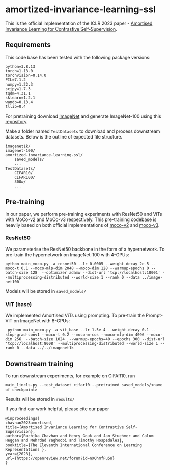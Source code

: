 # amortized-invariance-learning-ssl

This is the official implementation of the ICLR 2023 paper - [Amortised Invariance Learning for Contrastive Self-Supervision](https://arxiv.org/abs/2302.12712). 

## Requirements
This code base has been tested with the following package versions:

```
python=3.8.13
torch=1.13.0
torchvision=0.14.0
PIL=7.1.2
numpy=1.22.3
scipy=1.7.3
tqdm=4.31.1
sklearn=1.2.1
wandb=0.13.4
tllib=0.4
```

For pretraining download [ImageNet](https://www.image-net.org) and generate ImageNet-100 using this [repository](https://github.com/danielchyeh/ImageNet-100-Pytorch). 

Make a folder named ```TestDatasets``` to download and process downstream datasets. Below is the outline of expected file structure. 

```
imagenet1k/
imagenet-100/
amortized-invariance-learning-ssl/
    saved_models/
    ...
TestDatasets/
    CIFAR10/
    CIFAR100/
    300w/
    ...
```

## Pre-training

In our paper, we perform pre-training experiments with ResNet50 and ViTs with MoCo-v2 and MoCo-v3 respectively. This pre-training codebase is heavily based on both official implementations of [moco-v2](https://github.com/facebookresearch/moco) and [moco-v3](https://github.com/facebookresearch/moco-v3). 


### ResNet50

We parameterise the ResNet50 backbone in the form of a hypernetwork. To pre-train the hypernetwork on ImageNet-100 with 4-GPUs:

```
python main_moco.py -a resnet50 --lr 0.0005 --weight-decay 2e-5 --moco-t 0.1 --moco-mlp-dim 2048 --moco-dim 128 --warmup-epochs 0 --batch-size 128  --optimizer adamw --dist-url 'tcp://localhost:10001' --multiprocessing-distributed --world-size 1 --rank 0 --data ../image-net100 
```

Models will be stored in ```saved_models/```

### ViT (base)

We implemented Amortised ViTs using prompting. To pre-train the Prompt-ViT on ImageNet with 8-GPUs:
```
 python main_moco.py -a vit_base --lr 1.5e-4 --weight-decay 0.1 --stop-grad-conv1 --moco-t 0.2 --moco-m-cos --moco-mlp-dim 4096 --moco-dim 256  --batch-size 1024  --warmup-epochs=40 --epochs 300 --dist-url 'tcp://localhost:8008' --multiprocessing-distributed --world-size 1 --rank 0 --data ../../imagenet1k
```

## Downstream training

To run downstream experiments, for example on CIFAR10, run 
```
main_lincls.py --test_dataset cifar10 --pretrained saved_models/<name of checkpoint> 
```
Results will be stored in ```results/```


If you find our work helpful, please cite our paper
```
@inproceedings{
chavhan2023amortised,
title={Amortised Invariance Learning for Contrastive Self-Supervision},
author={Ruchika Chavhan and Henry Gouk and Jan Stuehmer and Calum Heggan and Mehrdad Yaghoobi and Timothy Hospedales},
booktitle={The Eleventh International Conference on Learning Representations },
year={2023},
url={https://openreview.net/forum?id=nXOhmfFu5n}
}
```




